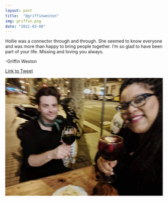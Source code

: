```yaml
---
layout: post
title:  "@griffinweston"
img: griffin.png
date: "2021-03-08"
---
```


Hollie was a connector through and through. She seemed to know everyone and was more than happy to bring people together. I’m so glad to have been part of your life. Missing and loving you always.

-Griffin Weston

[Link to Tweet](https://twitter.com/griffinweston/status/1368997030081818626)

![Group photo with Hollie from griffinweston's tweet](griffin-hollie.jpg)